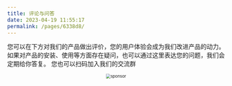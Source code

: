 ```yaml
---
title: 评论与问答
date: 2023-04-19 11:55:17
permalink: /pages/6338d8/
---
```


您可以在下方对我们的产品做出评价，您的用户体验会成为我们改进产品的动力。
如果对产品的安装、使用等方面存在疑问，也可以通过这里表达您的问题，我们会定期给你答复。
您也可以扫码加入我们的交流群

<p style="text-align: center">
    <img src="./support/group.png" alt="sponsor" style="zoom: 67%;" />
</p>

<Vssue :title="$title" />